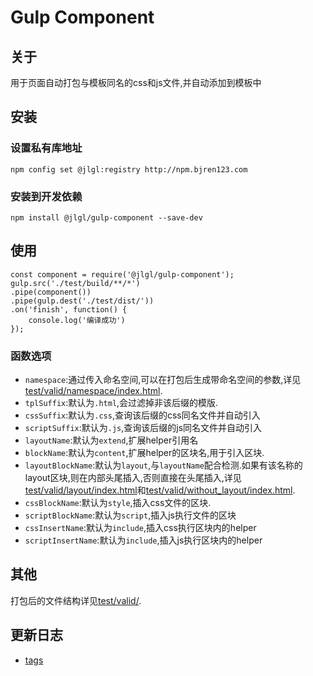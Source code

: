Gulp Component
============

关于
---------
用于页面自动打包与模板同名的css和js文件,并自动添加到模板中

安装
---------
### 设置私有库地址
```
npm config set @jlgl:registry http://npm.bjren123.com
```
### 安装到开发依赖
```
npm install @jlgl/gulp-component --save-dev
```

使用
---------
```
const component = require('@jlgl/gulp-component');
gulp.src('./test/build/**/*')
.pipe(component())
.pipe(gulp.dest('./test/dist/'))
.on('finish', function() {
    console.log('编译成功')
});
```

### 函数选项
- `namespace`:通过传入命名空间,可以在打包后生成带命名空间的参数,详见[test/valid/namespace/index.html](test/valid/namespace/index.html).
- `tplSuffix`:默认为`.html`,会过滤掉非该后缀的模版.
- `cssSuffix`:默认为`.css`,查询该后缀的css同名文件并自动引入
- `scriptSuffix`:默认为`.js`,查询该后缀的js同名文件并自动引入
- `layoutName`:默认为`extend`,扩展helper引用名
- `blockName`:默认为`content`,扩展helper的区块名,用于引入区块.
- `layoutBlockName`:默认为`layout`,与`layoutName`配合检测.如果有该名称的layout区块,则在内部头尾插入,否则直接在头尾插入,详见[test/valid/layout/index.html](test/valid/layout/index.html)和[test/valid/without_layout/index.html](test/valid/without_layout/index.html).
- `cssBlockName`:默认为`style`,插入css文件的区块.
- `scriptBlockName`:默认为`script`,插入js执行文件的区块
- `cssInsertName`:默认为`include`,插入css执行区块内的helper
- `scriptInsertName`:默认为`include`,插入js执行区块内的helper

其他
---------
打包后的文件结构详见[test/valid/](test/valid/).

更新日志
---------
- [tags](https://git.zhubajie.la/ipr-fe/gulp-component/tags)